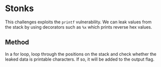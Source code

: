 # Stonks

This challenges exploits the `printf` vulnerability. We can leak values from the stack by using decorators such as `%x` which prints reverse hex values.

## Method

In a for loop, loop through the positions on the stack and check whether the leaked data is printable characters. If so, it will be added to the output flag.
